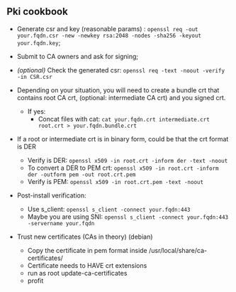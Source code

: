 ## Pki cookbook

* Generate csr and key (reasonable params) : `openssl req -out your.fqdn.csr -new -newkey rsa:2048 -nodes -sha256 -keyout your.fqdn.key`;
* Submit to CA owners and ask for signing;

* *(optional)* Check the generated csr: `openssl req -text -noout -verify -in CSR.csr`
 

* Depending on your situation, you will need to create a bundle crt that contains root CA crt, (optional: intermediate CA crt) and you signed crt.
    * If yes:
        * Concat files with cat: `cat your.fqdn.crt intermediate.crt root.crt > your.fqdn.bundle.crt`

* If a root or intermediate crt is in binary form, could be that the crt format is DER
    * Verify is DER: `openssl x509 -in root.crt -inform der -text -noout`
    * To convert a DER to PEM crt: `openssl x509 -in root.crt -inform der -outform pem -out root.crt.pem `
    * Verify is PEM: `openssl x509 -in root.crt.pem -text -noout`

* Post-install verification:
    * Use s_client: `openssl s_client -connect your.fqdn:443`
    * Maybe you are using SNI: `openssl s_client -connect your.fqdn:443 -servername your.fqdn`

* Trust new certificates (CAs in theory) (debian)
    * Copy the certificate in pem format inside /usr/local/share/ca-certificates/
    * Certificate needs to HAVE crt extensions
    * run as root update-ca-certificates
    * profit
